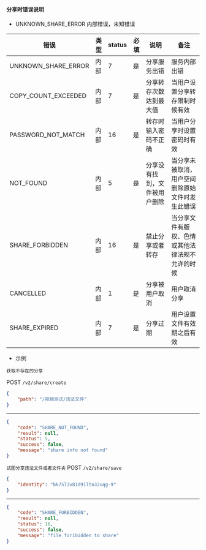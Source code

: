 #### 分享时错误说明

* UNKNOWN_SHARE_ERROR 内部错误，未知错误

| 错误                 	| 类型    	| status 	| 必填 	  | 说明               	| 备注                           	|
|-------------------	|--------	|--------	|------	|--------------------	|------------------------------	|
| UNKNOWN_SHARE_ERROR  	| 内部  	|     7   	| 是   	| 分享服务出错           	|   服务内部出错                	|
| COPY_COUNT_EXCEEDED  	| 内部  	|     7   	| 是   	| 分享转存次数达到最大值      |   当用户设置分享转存限制时候有效  |
| PASSWORD_NOT_MATCH  	| 内部  	|     16   	| 是   	| 转存时输入密码不正确        |   当用户分享时设置密码时有效   	|
| NOT_FOUND           	| 内部  	|     5   	| 是   	| 分享没有找到，文件被用户删除 |   当分享未被取消，用户空间删除原始文件时发生此错误        	|
| SHARE_FORBIDDEN     	| 内部  	|     16   	| 是   	| 禁止分享或者转存           |   当分享文件有版权、色情或其他法律法规不允许的时候     	|
| CANCELLED           	| 内部  	|     1   	| 是   	| 分享被用户取消           	|   用户取消分享        	|
| SHARE_EXPIRED        	| 内部  	|     7   	| 是   	| 分享过期              	|   用户设置文件有效期之后有效        	|

* 示例

```获取不存在的分享```

POST ```/v2/share/create```
```json
{
	"path": "/视频测试/违法文件"
}
```
*********
```json
{
    "code": "SHARE_NOT_FOUND",
    "result": null,
    "status": 5,
    "success": false,
    "message": "share info not found"
}
```


```试图分享违法文件或者文件夹```
POST ```/v2/share/save```
```json
{
	"identity": "bk75l3v81d91lto32uqg-9"
}
```
*********
```json
{
    "code": "SHARE_FORBIDDEN",
    "result": null,
    "status": 16,
    "success": false,
    "message": "file foribidden to share"
}
```